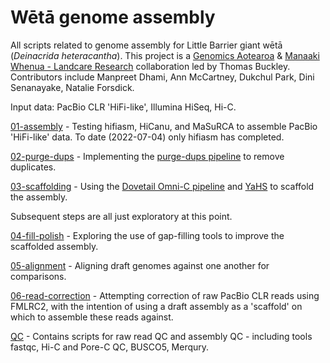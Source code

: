 # Wētā genome assembly

All scripts related to genome assembly for Little Barrier giant wētā (*Deinacrida heteracantha*). This project is a [Genomics Aotearoa](https://www.genomics-aotearoa.org.nz/) & [Manaaki Whenua - Landcare Research](https://landcareresearch.co.nz/) collaboration led by Thomas Buckley. Contributors include Manpreet Dhami, Ann McCartney, Dukchul Park, Dini Senanayake, Natalie Forsdick.

Input data: PacBio CLR 'HiFi-like', Illumina HiSeq, Hi-C.

[01-assembly](01-assembly/) - Testing hifiasm, HiCanu, and MaSuRCA to assemble PacBio 'HiFi-like' data. To date (2022-07-04) only hifiasm has completed.

[02-purge-dups](02-purge-dups/) - Implementing the [purge-dups pipeline](https://github.com/dfguan/purge_dups) to remove duplicates.

[03-scaffolding](03-scaffolding/) - Using the [Dovetail Omni-C pipeline](https://omni-c.readthedocs.io/en/latest/index.html) and [YaHS](https://github.com/c-zhou/yahs) to scaffold the assembly.

Subsequent steps are all just exploratory at this point.

[04-fill-polish](04-fill-polish/) - Exploring the use of gap-filling tools to improve the scaffolded assembly.

[05-alignment](05-alignment/) - Aligning draft genomes against one another for comparisons.

[06-read-correction](06-read-correction) - Attempting correction of raw PacBio CLR reads using FMLRC2, with the intention of using a draft assembly as a 'scaffold' on which to assemble these reads against. 

[QC](QC/) - Contains scripts for raw read QC and assembly QC - including tools fastqc, Hi-C and Pore-C QC, BUSCO5, Merqury.
